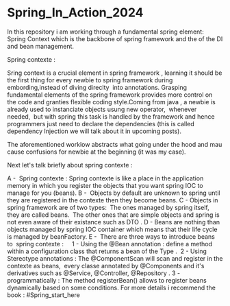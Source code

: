 # Spring_In_Action_2024
In this repository i am working through a fundamental spring element: Spring Context which is the backbone of spring framework and the of the DI and bean management.

Spring contexte :

Sring context is a crucial element in spring framework , learning it should be the first thing for every newbie to spring framework during embording,instead of diving direclty  into annotations.
Grasping fundamental elements of the spring framework provides more control on the code and granties flexible coding style.Coming from java , a newbie is already used to instanciate objects usung new operator,  whenever needed,  but with spring this task is handled by the framework and hence programmers just need to declare the dependencies (this is called dependency Injection we will talk about it in upcoming posts).

The aforementioned worklow abstracts what going under the hood and mau cause confusions for newbie at the beginning (it was my case).

Next let's talk briefly about spring contexte :

A -  Spring contexte : Spring contexte is like a place in the application memory in which you register the objects that you want spring IOC to manage for you (beans).
B -  Objects by default are unknown to spring until they are registered in the contexte then they become beans.
C - Objects in spring framework are of two types:  The ones managed by spring itself, they are called beans.  The other ones that are simple objects and spring is not even aware of their existance such as DTO .
D - Beans are nothing than objects managed by spring IOC container which means that their life cycle is managed by beanFactory.
E -  There are three ways to introduce beans to  spring contexte :    
     1 - Using the @Bean annotation : define a method within a configuration class that returns a bean of the Type . 
     2 - Using Stereotype annotations : The @ComponentScan will scan and register in the contexte as beans,  every classe annotated by @Components and it's derivatives such as @Service, @Controller, @Repository .
     3 - programmatically : The method registerBean() allows to register beans dynamically based on some conditions.
For more details i recommend the book : #Spring_start_here

